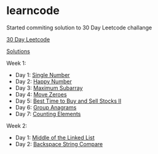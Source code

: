 # learncode

Started commiting solution to 30 Day Leetcode challange

[30 Day Leetcode](https://leetcode.com/discuss/general-discussion/551411/30-Day-LeetCoding-Challenge)

[Solutions](https://github.com/abhilashgoyal/learncode/tree/master/src/main/java/leetcode/TwentyOneDayChallange)

Week 1:
  - Day 1: [Single Number](https://github.com/abhilashgoyal/leetcode30DaysChallenge/blob/master/src/main/java/ThirtyDayChallange/week1/Day1SingleNumber.java)
  - Day 2: [Happy Number](https://github.com/abhilashgoyal/leetcode30DaysChallenge/blob/master/src/main/java/ThirtyDayChallange/week1/Day2HappyNumber.java)
  - Day 3: [Maximum Subarray](https://github.com/abhilashgoyal/leetcode30DaysChallenge/blob/master/src/main/java/ThirtyDayChallange/week1/Day3MaxSubArray.java)
  - Day 4: [Move Zeroes](https://github.com/abhilashgoyal/leetcode30DaysChallenge/blob/master/src/main/java/ThirtyDayChallange/week1/Day4MoveZeros.java)
  - Day 5: [Best Time to Buy and Sell Stocks II](https://github.com/abhilashgoyal/leetcode30DaysChallenge/blob/master/src/main/java/ThirtyDayChallange/week1/Day5BuySellStocksII.java)
  - Day 6: [Group Anagrams](https://github.com/abhilashgoyal/leetcode30DaysChallenge/blob/master/src/main/java/ThirtyDayChallange/week1/Day6GroupAnagram.java)
  - Day 7: [Counting Elements](https://github.com/abhilashgoyal/leetcode30DaysChallenge/blob/master/src/main/java/ThirtyDayChallange/week1/Day7CountingElements.java)

Week 2:
  - Day 1: [Middle of the Linked List](https://github.com/abhilashgoyal/leetcode30DaysChallenge/blob/master/src/main/java/ThirtyDayChallange/week2/Day1LLMiddleElememt.java)
  - Day 2: [Backspace String Compare](https://github.com/abhilashgoyal/leetcode30DaysChallenge/blob/master/src/main/java/ThirtyDayChallange/week2/Day2BackSpaceCompare.java)
